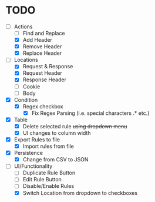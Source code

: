 # TODO

- [ ] Actions
    - [ ] Find and Replace
    - [X] Add Header
    - [X] Remove Header
    - [X] Replace Header
- [ ] Locations
    - [X] Request & Response
    - [X] Request Header
    - [X] Response Header
    - [ ] Cookie
    - [ ] Body
- [X] Condition
    - [X] Regex checkbox
        - [X] Fix Regex Parsing (i.e. special characters \.* etc.)
- [X] Table
    - [X] Delete selected rule ~~using dropdown menu~~
    - [X] UI changes to column width
- [X] Export Rules to file
    - [X] Import rules from file
- [X] Persistence
    - [X] Change from CSV to JSON
- [ ] UI/Functionality
    - [ ] Duplicate Rule Button
    - [ ] Edit Rule Button
    - [ ] Disable/Enable Rules
    - [X] Switch Location from dropdown to checkboxes
